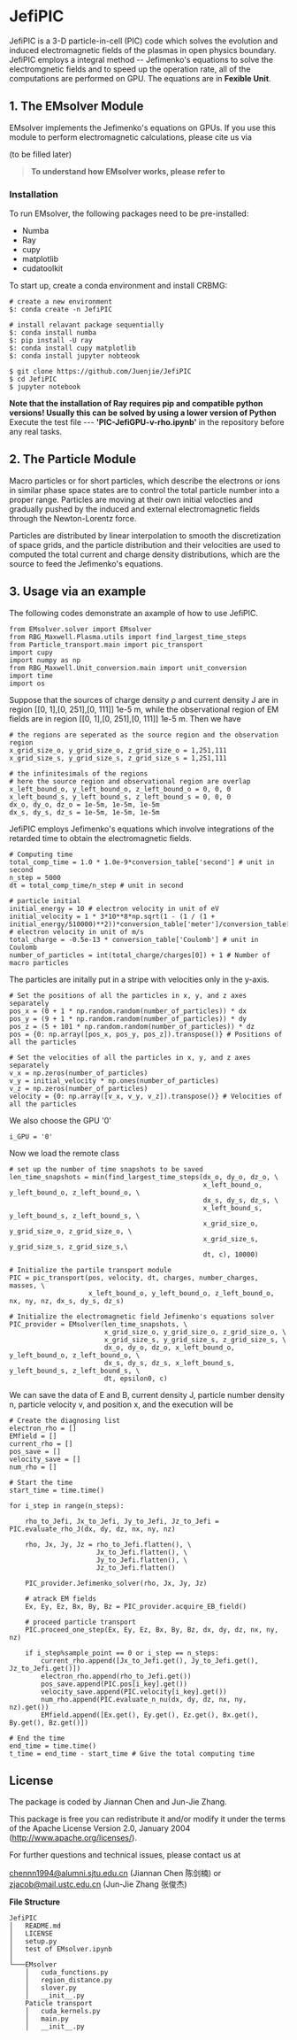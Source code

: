 # JefiPIC
JefiPIC is a 3-D particle-in-cell (PIC) code which solves the evolution and induced electromagnetic fields of the plasmas in open physics boundary. JefiPIC employs a integral method -- Jefimenko's equations to solve the electromgnetic fields and to speed up the operation rate, all of the computations are performed on GPU. The equations are in **Fexible Unit**.

## 1. The EMsolver Module
EMsolver implements the Jefimenko's equations on GPUs. 
If you use this module to perform electromagnetic calculations, please cite us via

(to be filled later)

> **To understand how EMsolver works, please refer to**

### Installation
To run EMsolver, the following packages need to be pre-installed:
  - Numba
  - Ray
  - cupy
  - matplotlib
  - cudatoolkit

To start up, create a conda environment and install CRBMG:
```
# create a new environment
$: conda create -n JefiPIC

# install relavant package sequentially
$: conda install numba
$: pip install -U ray
$: conda install cupy matplotlib
$: conda install jupyter nobteook

$ git clone https://github.com/Juenjie/JefiPIC
$ cd JefiPIC
$ jupyter notebook
```
**Note that the installation of Ray requires pip and compatible python versions! Usually this can be solved by using a lower version of Python**
Execute the test file ---  **'PIC-JefiGPU-v-rho.ipynb'** in the repository before any real tasks.

## 2. The Particle Module
Macro particles or for short particles, which describe the electrons or ions in similar phase space states are to control the total particle number into a proper range. Particles are moving at their own initial velocties and gradually pushed by the induced and external electromagnetic fields through the Newton-Lorentz force.

Particles are distributed by linear interpolation to smooth the discretization of space grids, and the particle distribution and their velocities are used to computed the total current and charge density distributions, which are the source to feed the Jefimenko's equations.

## 3. Usage via an example
The following codes demonstrate an axample of how to use JefiPIC.
```
from EMsolver.solver import EMsolver
from RBG_Maxwell.Plasma.utils import find_largest_time_steps
from Particle_transport.main import pic_transport
import cupy
import numpy as np
from RBG_Maxwell.Unit_conversion.main import unit_conversion
import time
import os
```
Suppose that the sources of charge density ρ and current density J are in region [[0, 1],[0, 251],[0, 111]] 1e-5 m, 
while the observational region of EM fields are in region [[0, 1],[0, 251],[0, 111]] 1e-5 m. 
Then we have
```
# the regions are seperated as the source region and the observation region
x_grid_size_o, y_grid_size_o, z_grid_size_o = 1,251,111
x_grid_size_s, y_grid_size_s, z_grid_size_s = 1,251,111

# the infinitesimals of the regions
# here the source region and observational region are overlap
x_left_bound_o, y_left_bound_o, z_left_bound_o = 0, 0, 0
x_left_bound_s, y_left_bound_s, z_left_bound_s = 0, 0, 0
dx_o, dy_o, dz_o = 1e-5m, 1e-5m, 1e-5m
dx_s, dy_s, dz_s = 1e-5m, 1e-5m, 1e-5m
```
JefiPIC employs Jefimenko's equations which involve integrations of the retarded time to obtain the electromagnetic fields. 
```
# Computing time
total_comp_time = 1.0 * 1.0e-9*conversion_table['second'] # unit in second
n_step = 5000
dt = total_comp_time/n_step # unit in second

# particle initial
initial_energy = 10 # electron velocity in unit of eV
initial_velocity = 1 * 3*10**8*np.sqrt(1 - (1 / (1 + initial_energy/510000)**2))*conversion_table['meter']/conversion_table['second'] # electron velocity in unit of m/s
total_charge = -0.5e-13 * conversion_table['Coulomb'] # unit in Coulomb
number_of_particles = int(total_charge/charges[0]) + 1 # Number of macro particles
```
The particles are initally put in a stripe with velocities only in the y-axis.
```
# Set the positions of all the particles in x, y, and z axes separately
pos_x = (0 + 1 * np.random.random(number_of_particles)) * dx
pos_y = (9 + 1 * np.random.random(number_of_particles)) * dy
pos_z = (5 + 101 * np.random.random(number_of_particles)) * dz
pos = {0: np.array([pos_x, pos_y, pos_z]).transpose()} # Positions of all the particles

# Set the velocities of all the particles in x, y, and z axes separately
v_x = np.zeros(number_of_particles)
v_y = initial_velocity * np.ones(number_of_particles)
v_z = np.zeros(number_of_particles)
velocity = {0: np.array([v_x, v_y, v_z]).transpose()} # Velocities of all the particles
```
We also choose the GPU '0'
```
i_GPU = '0'
```
Now we load the remote class
```
# set up the number of time snapshots to be saved
len_time_snapshots = min(find_largest_time_steps(dx_o, dy_o, dz_o, \
                                                 x_left_bound_o, y_left_bound_o, z_left_bound_o, \
                                                 dx_s, dy_s, dz_s, \
                                                 x_left_bound_s, y_left_bound_s, z_left_bound_s, \
                                                 x_grid_size_o, y_grid_size_o, z_grid_size_o, \
                                                 x_grid_size_s, y_grid_size_s, z_grid_size_s,\
                                                 dt, c), 10000)
       
# Initialize the partile transport module
PIC = pic_transport(pos, velocity, dt, charges, number_charges, masses, \
                    x_left_bound_o, y_left_bound_o, z_left_bound_o, nx, ny, nz, dx_s, dy_s, dz_s)
                    
# Initialize the electromagnetic field Jefimenko's equations solver
PIC_provider = EMsolver(len_time_snapshots, \
                        x_grid_size_o, y_grid_size_o, z_grid_size_o, \
                        x_grid_size_s, y_grid_size_s, z_grid_size_s, \
                        dx_o, dy_o, dz_o, x_left_bound_o, y_left_bound_o, z_left_bound_o, \
                        dx_s, dy_s, dz_s, x_left_bound_s, y_left_bound_s, z_left_bound_s, \
                        dt, epsilon0, c)
```
We can save the data of E and B, current density J, particle number density n, particle velocity v, and position x, and the execution will be
```
# Create the diagnosing list
electron_rho = []
EMfield = []
current_rho = []
pos_save = []
velocity_save = []
num_rho = []

# Start the time
start_time = time.time()

for i_step in range(n_steps):

    rho_to_Jefi, Jx_to_Jefi, Jy_to_Jefi, Jz_to_Jefi = PIC.evaluate_rho_J(dx, dy, dz, nx, ny, nz)
   
    rho, Jx, Jy, Jz = rho_to_Jefi.flatten(), \
                      Jx_to_Jefi.flatten(), \
                      Jy_to_Jefi.flatten(), \
                      Jz_to_Jefi.flatten()
    
    PIC_provider.Jefimenko_solver(rho, Jx, Jy, Jz)
    
    # atrack EM fields
    Ex, Ey, Ez, Bx, By, Bz = PIC_provider.acquire_EB_field()

    # proceed particle transport
    PIC.proceed_one_step(Ex, Ey, Ez, Bx, By, Bz, dx, dy, dz, nx, ny, nz)
    
    if i_step%sample_point == 0 or i_step == n_steps:
        current_rho.append([Jx_to_Jefi.get(), Jy_to_Jefi.get(), Jz_to_Jefi.get()])
        electron_rho.append(rho_to_Jefi.get())
        pos_save.append(PIC.pos[i_key].get())
        velocity_save.append(PIC.velocity[i_key].get())
        num_rho.append(PIC.evaluate_n_nu(dx, dy, dz, nx, ny, nz).get())
        EMfield.append([Ex.get(), Ey.get(), Ez.get(), Bx.get(), By.get(), Bz.get()])

# End the time
end_time = time.time()
t_time = end_time - start_time # Give the total computing time
```

## License
The package is coded by Jiannan Chen and Jun-Jie Zhang.

This package is free you can redistribute it and/or modify it under the terms of the Apache License Version 2.0, January 2004 (http://www.apache.org/licenses/).

For further questions and technical issues, please contact us at

chennn1994@alumni.sjtu.edu.cn (Jiannan Chen 陈剑楠) or zjacob@mail.ustc.edu.cn (Jun-Jie Zhang 张俊杰)

**File Structure**
```
JefiPIC
│   README.md 
│   LICENSE
│   setup.py 
│   test of EMsolver.ipynb
│
└───EMsolver
    │   cuda_functions.py
    │   region_distance.py
    │   slover.py
    │   __init__.py
    Paticle transport
    │   cuda_kernels.py
    │   main.py
    │   __init__.py
```

